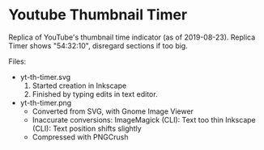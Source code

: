Youtube Thumbnail Timer
=======================
Replica of YouTube's thumbnail time indicator (as of 2019-08-23).
Replica Timer shows "54:32:10", disregard sections if too big.

Files:
  * yt-th-timer.svg
    1. Started creation in Inkscape
    2. Finished by typing edits in text editor.
  * yt-th-timer.png
    * Converted from SVG, with Gnome Image Viewer
    * Inaccurate conversions:
      ImageMagick (CLI):
        Text too thin
      Inkscape (CLI):
        Text position shifts slightly
    * Compressed with PNGCrush
      
